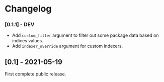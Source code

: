 # Changelog

### [0.1.1] - DEV

* Add `custom_filter` argument to filter out some package data based on indices values.
* Add `indexer_override` argument for custom indexers.

## [0.1] - 2021-05-19

First complete public release.
